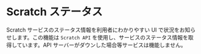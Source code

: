 # Scratch ステータス

Scratch サービスのステータス情報を利用者にわかりやすい UI で状況をお知らせします。この機能は `Scratch API` を使用し、サービスのステータス情報を取得しています。API サーバーがダウンした場合等サービスは機能しません。
